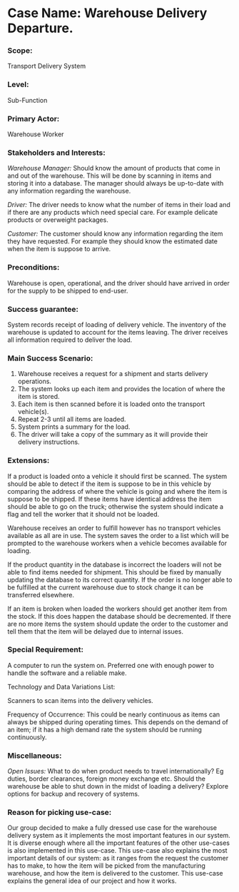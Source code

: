 # Case Name: Warehouse Delivery Departure.

### Scope: 
Transport Delivery System

### Level: 
Sub-Function

### Primary Actor: 
Warehouse Worker
 
### Stakeholders and Interests:

*Warehouse Manager:* Should know the amount of products that come in and out of the warehouse. This will be done by scanning in items and storing  it into a database. The manager should always be up-to-date with any information regarding the warehouse.

*Driver:* The driver needs to know what the number of items in their load and if there are any products which need special care. For example delicate products or overweight packages.

*Customer:* The customer should know any information regarding the item they have requested. For example they should know the estimated date when the item is suppose to arrive.
 
### Preconditions:
Warehouse is open, operational, and the driver should have arrived in order for the supply to be shipped to end-user.

### Success guarantee: 
System records receipt of loading of delivery vehicle. The inventory of the warehouse is updated to account for the items leaving. The driver receives all information required to deliver the load.
 
### Main Success Scenario:
1. Warehouse receives a request for a shipment and starts delivery operations. 
2. The system looks up each item and provides the location of where the item is stored. 
3. Each item is then scanned before it is loaded onto the transport vehicle(s). 
4. Repeat 2-3 until all items are loaded.
5. System prints a summary for the load. 
6. The driver will take a copy of the summary as it will provide their delivery instructions.
   
### Extensions:
If a product is loaded onto a vehicle it should first be scanned. The system should be able to detect if the item is suppose to be in this vehicle by comparing the address of where the vehicle is going and where the item is suppose to be shipped. If these items have identical address the item should be able to go on the truck; otherwise the system should indicate a flag and tell the worker that it should not be loaded.

Warehouse receives an order to fulfill however has no transport vehicles available as all are in use. The system saves the order to a list which will be prompted to the warehouse workers when a vehicle becomes available for loading.

If the product quantity in the database is incorrect the loaders will not be able to find items needed for shipment. This should be fixed by manually updating the database to its correct quantity. If the order is no longer able to be fulfilled at the current warehouse due to stock change it can be transferred elsewhere.

If an item is broken when loaded the workers should get another item from the stock. If this does happen the database should be decremented. If there are no more items the system should update the order to the customer and tell them that the item will be delayed due to internal issues. 

### Special Requirement: 

A computer to run the system on. Preferred one with enough power to handle the software and a reliable make. 

Technology and Data Variations List:

Scanners to scan items into the delivery vehicles.

Frequency of Occurrence: This could be nearly continuous as items can always be shipped during operating times. This depends on the demand of an item; if it has a high demand rate the system should be running continuously. 

### Miscellaneous:

*Open Issues:*
What to do when product needs to travel internationally? Eg duties, border clearances, foreign money exchange etc.
Should the warehouse be able to shut down in the midst of loading a delivery?
Explore options for backup and recovery of systems.

### Reason for picking use-case:

Our group decided to make a fully dressed use case for the warehouse delivery system as it implements the most important features in our system. It is diverse enough where all the important features of the other use-cases is also  implemented in this use-case. This use-case also explains the most important details of our system: as it ranges from the request the customer has to make, to how the item will be picked from the manufacturing warehouse, and how the item is delivered to the customer. This use-case explains the general idea of our project and how it works.




